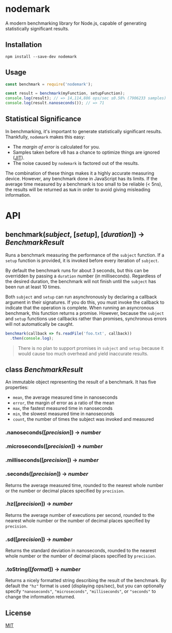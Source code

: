 # nodemark
A modern benchmarking library for Node.js, capable of generating statistically significant results.

## Installation
```
npm install --save-dev nodemark
```

## Usage
```js
const benchmark = require('nodemark');

const result = benchmark(myFunction, setupFunction);
console.log(result); // => 14,114,886 ops/sec ±0.58% (7906233 samples)
console.log(result.nanoseconds()); // => 71
```

## Statistical Significance

In benchmarking, it's important to generate statistically significant results. Thankfully, `nodemark` makes this easy:

* The *margin of error* is calculated for you.
* Samples taken before v8 has a chance to optimize things are ignored ([JIT](https://en.wikipedia.org/wiki/Just-in-time_compilation)).
* The noise caused by `nodemark` is factored out of the results.

The combination of these things makes it a highly accurate measuring device. However, any benchmark done in JavaScript has its limits. If the average time measured by a benchmark is too small to be reliable (< 5ns), the results will be returned as `NaN` in order to avoid giving misleading information.

# API

## benchmark(*subject*, [*setup*], [*duration*]) -> *BenchmarkResult*

Runs a benchmark measuring the performance of the `subject` function. If a `setup` function is provided, it is invoked before every iteration of `subject`.

By default the benchmark runs for about 3 seconds, but this can be overridden by passing a `duration` number (in milliseconds). Regardless of the desired duration, the benchmark will not finish until the `subject` has been run at least 10 times.

Both `subject` and `setup` can run asynchronously by declaring a callback argument in their signatures. If you do this, you must invoke the callback to indicate that the operation is complete. When running an asyncronous benchmark, this function returns a promise. However, because the `subject` and `setup` functions use callbacks rather than promises, synchronous errors will not automatically be caught.

```js
benchmark(callback => fs.readFile('foo.txt', callback))
  .then(console.log);
```

> There is no plan to support promises in `subject` and `setup` because it would cause too much overhead and yield inaccurate results.

## class *BenchmarkResult*

An immutable object representing the result of a benchmark. It has five properties:

* `mean`, the average measured time in nanoseconds
* `error`, the margin of error as a ratio of the mean
* `max`, the fastest measured time in nanoseconds
* `min`, the slowest measured time in nanoseconds
* `count`, the number of times the subject was invoked and measured

### .nanoseconds([*precision*]) -> *number*

### .microseconds([*precision*]) -> *number*

### .milliseconds([*precision*]) -> *number*

### .seconds([*precision*]) -> *number*

Returns the average measured time, rounded to the nearest whole number or the number or decimal places specified by `precision`.

### .hz([*precision*]) -> *number*

Returns the average number of executions per second, rounded to the nearest whole number or the number of decimal places specified by `precision`.

### .sd([*precision*]) -> *number*

Returns the standard deviation in nanoseconds, rounded to the nearest whole number or the number of decimal places specified by `precision`.

### .toString([*format*]) -> *number*

Returns a nicely formatted string describing the result of the benchmark. By default the `"hz"` format is used (displaying ops/sec), but you can optionally specify `"nanoseconds"`, `"microseconds"`, `"milliseconds"`, or `"seconds"` to change the information returned.

## License

[MIT](https://github.com/JoshuaWise/nodemark/blob/master/LICENSE)
